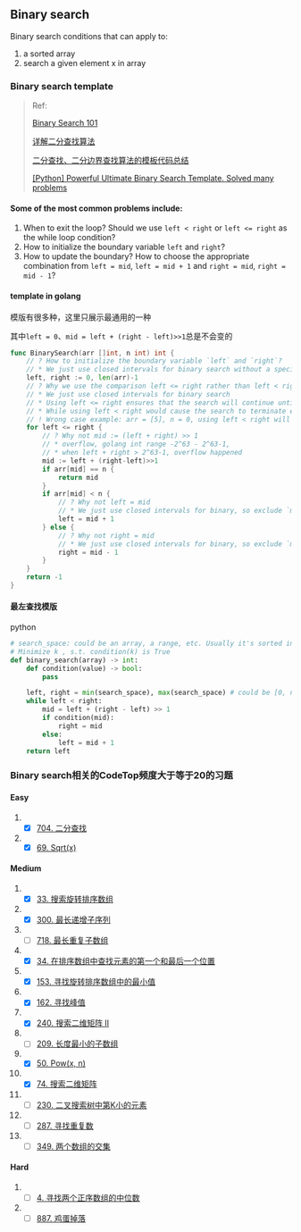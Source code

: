 ## Binary search

Binary search conditions that can apply to:
1. a sorted array
2. search a given element x in array

### Binary search template

> Ref: 
>
> [Binary Search 101](https://leetcode.com/problems/binary-search/discuss/423162/Binary-Search-101)
> 
> [详解二分查找算法](https://www.cnblogs.com/kyoner/p/11080078.html)
>
> [二分查找、二分边界查找算法的模板代码总结](https://segmentfault.com/a/1190000016825704)
>
> [[Python] Powerful Ultimate Binary Search Template. Solved many problems](https://leetcode.com/discuss/general-discussion/786126/python-powerful-ultimate-binary-search-template-solved-many-problems)

#### Some of the most common problems include:

1. When to exit the loop? Should we use `left < right` or `left <= right` as the while loop condition?
2. How to initialize the boundary variable `left` and `right`?
3. How to update the boundary? How to choose the appropriate combination from `left = mid`, `left = mid + 1` and `right = mid`, `right = mid - 1`?

#### template in golang

模版有很多种，这里只展示最通用的一种

其中`left = 0`、`mid = left + (right - left)>>1`总是不会变的



```go
func BinarySearch(arr []int, n int) int {
	// ? How to initialize the boundary variable `left` and `right`?
	// * We just use closed intervals for binary search without a specific reason.
	left, right := 0, len(arr)-1
	// ? Why we use the comparison left <= right rather than left < right?
	// * We just use closed intervals for binary search
	// * Using left <= right ensures that the search will continue until every element in the search space has been considered
	// * While using left < right would cause the search to terminate early if there are an even number of elements in the search space.
	// ! Wrong case example: arr = [5], n = 0, using left < right will result in -1
	for left <= right {
		// ? Why not mid := (left + right) >> 1
		// * overflow, golang int range -2^63 - 2^63-1,
		// * when left + right > 2^63-1, overflow happened
		mid := left + (right-left)>>1
		if arr[mid] == n {
			return mid
		}
		if arr[mid] < n {
			// ? Why not left = mid
			// * We just use closed intervals for binary, so exclude `mid`
			left = mid + 1
		} else {
			// ? Why not right = mid
			// * We just use closed intervals for binary, so exclude `mid`
			right = mid - 1
		}
	}
	return -1
}
```





#### 最左查找模版

python

```python
# search_space: could be an array, a range, etc. Usually it's sorted in ascending order.
# Minimize k , s.t. condition(k) is True
def binary_search(array) -> int:
    def condition(value) -> bool:
        pass

    left, right = min(search_space), max(search_space) # could be [0, n], [1, n] etc. Depends on problem
    while left < right:
        mid = left + (right - left) >> 1
        if condition(mid):
            right = mid
        else:
            left = mid + 1
    return left
```



### Binary search相关的CodeTop频度大于等于20的习题

#### Easy

1. - [x] [704. 二分查找](https://leetcode.cn/problems/binary-search/)
2. - [x] [69. Sqrt(x)](https://leetcode.cn/problems/sqrtx/)

#### Medium

1. - [x] [33. 搜索旋转排序数组](https://leetcode.cn/problems/search-in-rotated-sorted-array/)

2. - [x] [300. 最长递增子序列](https://leetcode.cn/problems/longest-increasing-subsequence/)

3. - [ ] [718. 最长重复子数组](https://leetcode.cn/problems/maximum-length-of-repeated-subarray/)

4. - [x] [34. 在排序数组中查找元素的第一个和最后一个位置](https://leetcode.cn/problems/find-first-and-last-position-of-element-in-sorted-array/)

5. - [x] [153. 寻找旋转排序数组中的最小值](https://leetcode.cn/problems/find-minimum-in-rotated-sorted-array/)

6. - [x] [162. 寻找峰值](https://leetcode.cn/problems/find-peak-element/)

7. - [x] [240. 搜索二维矩阵 II](https://leetcode.cn/problems/search-a-2d-matrix-ii/)

8. - [ ] [209. 长度最小的子数组](https://leetcode.cn/problems/minimum-size-subarray-sum/)

9. - [x] [50. Pow(x, n)](https://leetcode.cn/problems/powx-n/)

10. - [x] [74. 搜索二维矩阵](https://leetcode.cn/problems/search-a-2d-matrix/)

11. - [ ] [230. 二叉搜索树中第K小的元素](https://leetcode.cn/problems/kth-smallest-element-in-a-bst/)

12. - [ ] [287. 寻找重复数](https://leetcode.cn/problems/find-the-duplicate-number/)

13. - [ ] [349. 两个数组的交集](https://leetcode.cn/problems/intersection-of-two-arrays/)

#### Hard

1. - [ ] [4. 寻找两个正序数组的中位数](https://leetcode.cn/problems/median-of-two-sorted-arrays/)

2. - [ ] [887. 鸡蛋掉落](https://leetcode.cn/problems/super-egg-drop/)